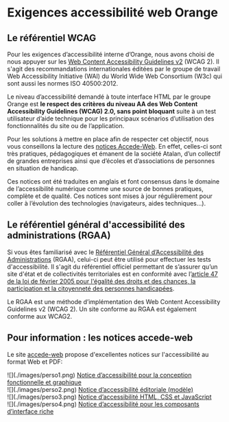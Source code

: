 # Exigences accessibilité web Orange
<script>$(document).ready(function () {
    setBreadcrumb([{"label":"Ensemble des exigences"}]);
});</script>
## Le référentiel WCAG

Pour les exigences d’accessibilité interne d’Orange, nous avons choisi de nous appuyer sur les [Web Content Accessibility Guidelines v2](http://www.w3.org/Translations/WCAG20-fr/) (WCAG 2). Il s'agit des recommandations internationales éditées par le groupe de travail Web Accessibility Initiative (WAI) du World Wide Web Consortium (W3c) qui sont aussi les normes ISO 40500:2012.

Le niveau d’accessibilité demandé à toute interface HTML par le groupe Orange est **le respect des critères du niveau AA des Web Content Accessibility Guidelines (WCAG) 2.0, sans point bloquant** suite à un test utilisateur d’aide technique pour les principaux scénarios d’utilisation des fonctionnalités du site ou de l’application.

Pour les solutions à mettre en place afin de respecter cet objectif, nous vous conseillons la lecture des [notices Accede-Web](http://www.accede-web.com/notices/). En effet, celles-ci sont très pratiques, pédagogiques et émanent de la société Atalan, d’un collectif de grandes entreprises ainsi que d’écoles et d’associations de personnes en situation de handicap.

Ces notices ont été traduites en anglais et font consensus dans le domaine de l’accessibilité numérique comme une source de bonnes pratiques, complète et de qualité. Ces notices sont mises à jour régulièrement pour coller à l’évolution des technologies (navigateurs, aides techniques…).

## Le référentiel général d'accessibilité des administrations (RGAA)

Si vous êtes familiarisé avec le [Référentiel Général d’Accessibilité des Administrations](http://references.modernisation.gouv.fr/referentiel) (RGAA), celui-ci peut être utilisé pour effectuer les tests d'accessibilité. 
Il s'agit du référentiel officiel permettant de s’assurer qu’un site d'état et de collectivités territoriales est en conformité avec l’[article 47 de la loi de février 2005 pour l'égalité des droits et des chances, la participation et la citoyenneté des personnes handicapées](http://www.legifrance.gouv.fr/affichTexteArticle.do?idArticle=JORFARTI000001290363&cidTexte=JORFTEXT000000809647).

Le RGAA est une méthode d’implémentation des Web Content Accessibility Guidelines v2 (WCAG 2). Un site conforme au RGAA est également conforme aux WCAG2.  

## Pour information : les notices accede-web

Le site [accede-web](http://accede-web.com/) propose d'excellentes notices sur l'accessibilité au format Web et PDF:

<p class="row">  
    <div class="perso col-sm-12 col-md-6 col-lg-3">
        ![](./images/perso1.png) 
        <a href="http://www.accede-web.com/notices/graphique/" class="btn btn-info">Notice d’accessibilité pour la conception fonctionnelle et graphique</a>
    </div>
    <div class="perso col-sm-12 col-md-6 col-lg-3">
        ![](./images/perso2.png)    
        <a href="http://www.accede-web.com/notices/editoriale/" class="btn btn-info">Notice d’accessibilité éditoriale (modèle)</a>
    </div>
    <div class="perso col-sm-12 col-md-6 col-lg-3">
        ![](./images/perso3.png)  
        <a href="http://www.accede-web.com/notices/html-css-javascript/" class="btn btn-info">Notice d’accessibilité HTML, CSS et JavaScript</a>
    </div>
    <div class="perso col-sm-12 col-md-6 col-lg-3">
        ![](./images/perso4.png)  
        <a href="http://www.accede-web.com/notices/interface-riche/" class="btn btn-info">Notice d’accessibilité pour les composants d’interface riche</a>
    </div>      
</p>

<br>&nbsp;
<!--  This file is part of a11y-guidelines | Our vision of mobile & web accessibility guidelines and best practices, with valid/invalid examples.
 Copyright (C) 2016  Orange SA
 See the Creative Commons Legal Code Attribution-ShareAlike 3.0 Unported License for more details (LICENSE file). -->
